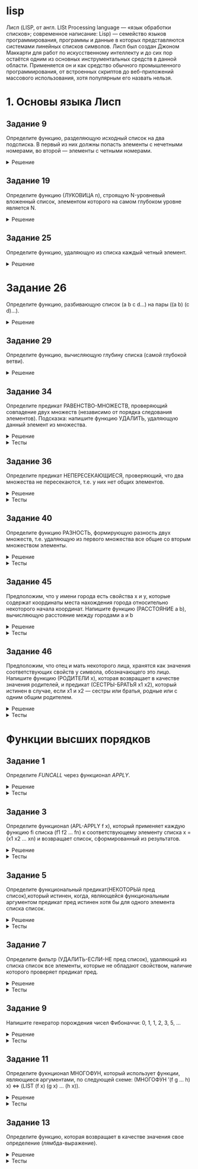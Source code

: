 # lisp  

Лисп (LISP, от англ. LISt Processing language — «язык обработки списков»; современное написание: Lisp) — семейство языков программирования, программы и данные в которых представляются системами линейных списков символов. Лисп был создан Джоном Маккарти для работ по искусственному интеллекту и до сих пор остаётся одним из основных инструментальных средств в данной области. Применяется он и как средство обычного промышленного программирования, от встроенных скриптов до веб-приложений массового использования, хотя популярным его назвать нельзя.
  
# 1. Основы языка Лисп  
  
## Задание 9  
Определите функцию, разделяющую исходный список на два подсписка. В первый из них должны попасть элементы с нечетными номерами, во второй — элементы с четными номерами.  
<details><summary>Решение</summary>
<p>  

#### Код на LISP  

```lisp
(defun sep (lst)
                (cond 
                    ((null lst) NIL)
                    (t 
			((lambda (nlst)
				(list
					(cons (car lst) (car nlst))
					(cons (cadr lst) (cadr nlst))
				))
			(sep (cddr lst)))
                    )
                )
)
```  
</p>
</details>


## Задание 19  
Определите функцию (ЛУКОВИЦА n), строящую N-уровневый вложенный список, элементом которого на самом глубоком уровне является N.  
<details><summary>Решение</summary>
<p>  

#### Код на LISP  

```lisp
(defun onion (n)
                (defun supportf (counter n) (
                        cond 
                            ((= counter n) (list n))
                            (t (list (supportf (+ counter 1) n)))
                
                    )
                )
                (
                    supportf 1 n
                )
            	
)
```  
</p>
</details>


## Задание 25  
Определите функцию, удаляющую из списка каждый четный элемент.  
<details><summary>Решение</summary>
<p>  

#### Код на LISP  

```lisp
(defun deleven (lst)
                (cond 
                    ((null lst) NIL)
                    (t 
                        (cons (car lst) (deleven (cddr lst)))
                    )
                )
)
```  
</p>
</details>


# Задание 26  
Определите функцию, разбивающую список (a b с d...) на пары ((а b) (с d)...).
<details><summary>Решение</summary>
<p>  

#### Код на LISP  

```lisp
(defun pairs (lst)
                (cond 
                    ((null lst) NIL)
                    (t 
                        (cons (list (car lst) (cadr lst)) (pairs (cddr lst)))
                    )
                )
)
```  
</p>
</details>

## Задание 29  
Определите функцию, вычисляющую глубину списка (самой глубокой ветви).
<details><summary>Решение</summary>
<p>  

#### Код на LISP  

```lisp
(defun maxdeep (lst)(
        cond
        ((atom lst) 0)
        (t
            (
                max (+ 1 (maxdeep (car lst))) (maxdeep (cdr lst))
            )
        )
    )
)
```  
</p>
</details>


## Задание 34  
Определите предикат РАВЕНСТВО-МНОЖЕСТВ, проверяющий совпадение двух множеств (независимо от порядка следования элементов). Подсказка: напишите
функцию УДАЛИТЬ, удаляющую данный элемент из множества.
<details><summary>Решение</summary>
<p>  

#### Код на LISP  

```lisp
(defun delel (lst el)
    (
        (lambda (first rest)
            (cond
                ((null lst) NIL)
                ((= first el) rest)
                (t (cons first (delel rest el)))
            )   
        )
        (car lst) (cdr lst)
    )
)

(defun diff (source elements)
    (
        (lambda (first_element rest_elements)
            (cond
                ((null elements) source)
                (t (diff (delel source first_element) rest_elements))
            )
        )
        (car elements) (cdr elements)
    )
)

(defun equal_lists_p (lst1 lst2)
    (and
        (null (diff lst1 lst2))
        (null (diff lst2 lst1))
    )
)
```  
</p>
</details>  
<details><summary>Тесты</summary>
<p>  

#### Код на LISP  

```lisp
(print (equal_lists_p `(1 2 3 4) `(1 4)))
(print (equal_lists_p `(1 2 3 4) `(1 2 3 4)))
(print (equal_lists_p `(1 2 3 4) `(2 1 4 3)))

;NIL
;T
;T
```  
</p>
</details>


## Задание 36  
Определите предикат НЕПЕРЕСЕКАЮЩИЕСЯ, проверяющий, что два множества не
пересекаются, т.е. у них нет общих элементов.
<details><summary>Решение</summary>
<p>  

#### Код на LISP  

```lisp
(defun delel (lst el)
    (
        (lambda (first rest)
            (cond
                ((null lst) NIL)
                ((equalp first el) rest)
                (t (cons first (delel rest el)))
            )   
        )
        (car lst) (cdr lst)
    )
)
 
(defun diff (source elements)
    (
        (lambda (first_element rest_elements)
            (cond
                ((null elements) source)
                (t (diff (delel source first_element) rest_elements))
            )
        )
        (car elements) (cdr elements)
    )
)
 
(defun intersectp (lst1 lst2)
    (equalp
        (diff lst1 lst2) lst1
    )
)
```  
</p>
</details>  
<details><summary>Тесты</summary>
<p>  

#### Код на LISP  

```lisp
(print (intersectp `(1 2 3 4) `(1 4)))
(print (intersectp `(This is not) `(intersected case)))
(print (intersectp `(1 2 3 4) `(1 2 3 4)))
(print (intersectp `(1 2 3 4) `(6 7 8)))

;NIL
;T
;NIL
;T
```  
</p>
</details>


## Задание 40  
Определите функцию РАЗНОСТЬ, формирующую разность двух множеств, т.е.
удаляющую из первого множества все общие со вторым множеством элементы.
<details><summary>Решение</summary>
<p>  

#### Код на LISP  

```lisp
(defun delel (lst el)
    (
        (lambda (first rest)
            (cond
                ((null lst) NIL)
                ((equalp first el) rest)
                (t (cons first (delel rest el)))
            )   
        )
        (car lst) (cdr lst)
    )
)
 
(defun diff (source elements)
    (
        (lambda (first_element rest_elements)
            (cond
                ((null elements) source)
                (t (diff (delel source first_element) rest_elements))
            )
        )
        (car elements) (cdr elements)
    )
)
```  
</p>
</details>  
<details><summary>Тесты</summary>
<p>  

#### Код на LISP  

```lisp
(print (diff `(1 2 3 4) `(1 4)))
(print (diff `(1 2 3 4) `(1 2 3 4)))
(print (diff `(1 2 3 4) `(6 7 8)))
(print (diff `(There is no elements in list) `(no)))

;(2 3) 
;NIL 
;(1 2 3 4) 
;(THERE IS ELEMENTS IN LIST) 
```  
</p>
</details>


## Задание 45  
Предположим, что у имени города есть свойства х и у, которые содержат координаты места нахождения города относительно некоторого начала координат.
Напишите функцию (РАССТОЯНИЕ a b), вычисляющую расстояние между городами а и b
<details><summary>Решение</summary>
<p>  

#### Код на LISP  

```lisp
(defun putprop (symbol_name prop_name value) (setf (get symbol_name prop_name) value))
(defun getX (symbol_name) (get symbol_name `x))
(defun getY (symbol_name) (get symbol_name `y))
(defun set_city (&key city_name x y)
	(putprop city_name `x x)
	(putprop city_name `y y)
)
 
(defun distantion (city1 city2)
    (
        (lambda (city1x city1y city2x city2y) 
            (sqrt
                (+
                    (expt (- city1x city2x) 2)
                    (expt (- city1y city2y) 2)
                )
            )
        )
        (getX city1)
        (getY city1)
        (getX city2)
        (getY city2)
    )
)
```  
</p>
</details>  
<details><summary>Тесты</summary>
<p>  

#### Код на LISP  

```lisp

(set_city :city_name `Simferopol :x 150 :y 135)
(set_city :city_name `Sevastopol :x 200 :y 50)

(print (distantion `Simferopol `Sevastopol))

;98.61542
```  
</p>
</details>


## Задание 46  
Предположим, что отец и мать некоторого лица, хранятся как значения соответствующих свойств у символа, обозначающего это лицо. Напишите функцию (РОДИТЕЛИ x), которая возвращает в качестве значения родителей, и предикат (СЕСТРЫ-БРАТЬЯ x1 x2), который истинен в случае, если x1 и x2 — сестры или братья, родные или с одним общим родителем.
<details><summary>Решение</summary>
<p>  

#### Код на LISP  

```lisp
(defun parents (name)
    (
        list
        (getprop name `parent1)
        (getprop name `parent2)
    )
)

(defun sisterbrotherp (first_person second_person)
    (
        (lambda (first_person_parents second_person_parents)
            (cond
                ((null (intersectp first_person_parents second_person_parents)) T)
                (T NIL)
            )
        )
        (parents first_person)
        (parents second_person)
    )
)
```  
</p>
</details>  
<details><summary>Тесты</summary>
<p>  

#### Код на LISP  

```lisp
(putprop `Alex `parent1 `Ann)
(putprop `Alex `parent2 `Jury)
(putprop `Jane `parent1 `Ann)
(putprop `Jane `parent2 `Sebastian)
(putprop `Bob `parent1 `Helga)
(putprop `Bob `parent2 `Ron)

(print (sisterbrotherp `Alex `Jane))
(print (sisterbrotherp `Alex `Bob))

;T
;NIL
```  
</p>
</details>  


# Функции высших порядков


## Задание 1  
Определите *FUNCALL* через функционал *APPLY*.
<details><summary>Решение</summary>
<p>  

#### Код на LISP  

```lisp
(defun fun-call (f &rest args)
	(apply f args)
)
```  
</p>
</details>  
<details><summary>Тесты</summary>
<p>  

#### Код на LISP  

```lisp
(defun fun-call (f &rest args)
	(apply f args)
)
	      
(defun my-func (&rest args) (print args))
              
(fun-call `my-func 1 2 3)
;(1 2 3) 
```  
</p>
</details>  


## Задание 3  
Определите функционал (APL-APPLY f x), который применяет каждую функцию fi списка (f1 f2 ... fn) к соответствующему элементу списка x = (x1 x2 ... xn) и возвращает список, сформированный из результатов.  
<details><summary>Решение</summary>
<p>  

#### Код на LISP  

```lisp
(defun apl-apply (f_list x_args)
	(
		(lambda (first_f rest_f first_x rest_x)
				(cond
					((null first_f) nil)
					(t 
						(append 
							(list (apply first_f (list first_x)))
							(apl-apply rest_f rest_x)
						)
					)
				)
		)
		(car f_list)
		(cdr f_list)
		(car x_args)
		(cdr x_args)
	)
)
```  
</p>
</details>  
<details><summary>Тесты</summary>
<p>  

#### Код на LISP  

```lisp
(defun f1 (x) (+ x 1))
(defun f2 (x) (+ x 2))
(defun f3 (x) (+ x 3))
 
(print (apl-apply `(f1 f2 f3) `(10 20 30)))
;(11 22 33) 
```  
</p>
</details>   


## Задание 5  
Определите функциональный предикат(НЕКОТОРЫй пред список),который истинен, когда, являющейся функциональным аргументом предикат пред истинен хотя бы для одного элемента списка список.  
<details><summary>Решение</summary>
<p>  

#### Код на LISP  

```lisp
(defun any-of-p (funcp args)
		(not (null (mapcan funcp args)))
)
```  
</p>
</details>  
<details><summary>Тесты</summary>
<p>  

#### Код на LISP  

```lisp
(defun eq-to-two-p (val) (cond ((eq val 2) (list t)) (t nil)))

(print (any-of-p `eq-to-two-p `(1 3 4 5)))
(print (any-of-p `eq-to-two-p `(1 3 4 5 2 3)))
; NIL
; T
```  
</p>
</details>   


## Задание 7  
Определите фильтр (УДАЛИТЬ-ЕСЛИ-НЕ пред список), удаляющий из списка список все элементы, которые не обладают свойством, наличие которого проверяет предикат пред.  
<details><summary>Решение</summary>
<p>  

#### Код на LISP  

```lisp
(defun del-if-not (pred lst)
	(mapcan pred lst)
)
```  
</p>
</details>  
<details><summary>Тесты</summary>
<p>  

#### Код на LISP  

```lisp
(defun check-x-prop-p (sym)
	(cond
		((null (get sym `x)) nil)
		(t (list sym))
	)
)

(setf (get `A `x) 10)
(setf (get `B `x) 20)
(setf (get `C `x) 30)

(print (del-if-not `check-x-prop-p `(A B D C F)))
;(A B C)
```  
</p>
</details>   


## Задание 9  
Напишите генератор порождения чисел Фибоначчи: 0, 1, 1, 2, 3, 5, ... 
<details><summary>Решение</summary>
<p>  

#### Код на LISP  

```lisp
(defun gen-fib ()
    (let ((p1 0) (p2 1))
        (lambda ()
            (setq
                temp p1
                p1 (+ p2 p1)
                p2 temp))
    )
)
```  
</p>
</details>  
<details><summary>Тесты</summary>
<p>  

#### Код на LISP  

```lisp
(setq gen (gen-fib))
(print (gen))
(print (gen))
(print (gen))
(print (gen))
(print (gen))
(print (gen))
(print (gen))
(print (gen))
; 0 
; 1 
; 1 
; 2 
; 3 
; 5 
; 8 
; 13 
```  
</p>
</details>   


## Задание 11  
Определите фукнционал МНОГОФУН, который использует функции, являющиеся аргументами, по следующей схеме:
(МНОГОФУН ’(f g ... h) x) ⇔ (LIST (f x) (g x) ... (h x)). 
<details><summary>Решение</summary>
<p>  

#### Код на LISP  

```lisp
(defun many-fun (funcs x)
  (mapcar (lambda (f) (apply f (list x))) funcs))
```  
</p>
</details>  
<details><summary>Тесты</summary>
<p>  

#### Код на LISP  

```lisp
(defun mlt (x) (* x 5))
(defun pls (x) (+ x 5))
(defun dvd (x) (/ x 5))

(print (many-fun `(mlt pls dvd) 10))
(print (many-fun `(dvd mlt pls) 45))
; (50 15 2) 
; (9 225 50)
```  
</p>
</details>     


## Задание 13  
Определите функцию, которая возвращает в качестве значения свое определение (лямбда-выражение).  
<details><summary>Решение</summary>
<p>  

#### Код на LISP  

```lisp
(defun selfie ()
    `(self will be returned))

(defun self ()
    (function-lambda-expression `self))
```  
</p>
</details>  
<details><summary>Тесты</summary>
<p>  

#### Код на LISP  

```lisp
(print (selfie))
;(SELF WILL BE RETURNED)

(print (self))
;(LAMBDA NIL (DECLARE (SYSTEM::IN-DEFUN SELF))
; (BLOCK SELF (FUNCTION-LAMBDA-EXPRESSION `SELF))) 
```  
</p>
</details>  